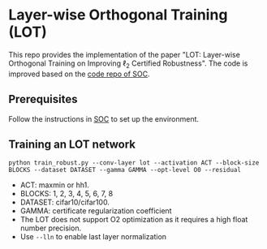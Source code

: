 # Layer-wise Orthogonal Training (LOT)

This repo provides the implementation of the paper "LOT: Layer-wise Orthogonal Training on Improving $\ell_2$ Certified Robustness". The code is improved based on the [code repo of SOC](https://github.com/singlasahil14/SOC).

## Prerequisites

Follow the instructions in [SOC](https://github.com/singlasahil14/SOC) to set up the environment.

## Training an LOT network

```python train_robust.py --conv-layer lot --activation ACT --block-size BLOCKS --dataset DATASET --gamma GAMMA --opt-level O0 --residual```
+ ACT: maxmin or hh1.
+ BLOCKS: 1, 2, 3, 4, 5, 6, 7, 8
+ DATASET: cifar10/cifar100.
+ GAMMA: certificate regularization coefficient
+ The LOT does not support O2 optimization as it requires a high float number precision.
+ Use ```--lln``` to enable last layer normalization

